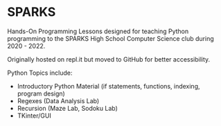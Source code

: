 # SPARKS
Hands-On Programming Lessons designed for teaching Python programming to the SPARKS High School Computer Science club during 2020 - 2022.

Originally hosted on repl.it but moved to GitHub for better accessibility.

Python Topics include:
- Introductory Python Material (if statements, functions, indexing, program design)
- Regexes (Data Analysis Lab)
- Recursion (Maze Lab, Sodoku Lab)
- TKinter/GUI
